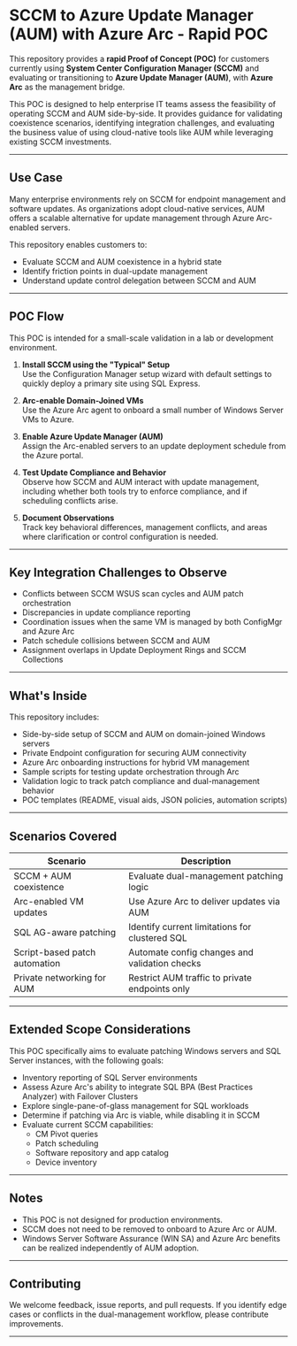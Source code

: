 # SCCM to Azure Update Manager (AUM) with Azure Arc - Rapid POC

This repository provides a **rapid Proof of Concept (POC)** for customers currently using **System Center Configuration Manager (SCCM)** and evaluating or transitioning to **Azure Update Manager (AUM)**, with **Azure Arc** as the management bridge.

This POC is designed to help enterprise IT teams assess the feasibility of operating SCCM and AUM side-by-side. It provides guidance for validating coexistence scenarios, identifying integration challenges, and evaluating the business value of using cloud-native tools like AUM while leveraging existing SCCM investments.

---

## Use Case

Many enterprise environments rely on SCCM for endpoint management and software updates. As organizations adopt cloud-native services, AUM offers a scalable alternative for update management through Azure Arc-enabled servers.

This repository enables customers to:

- Evaluate SCCM and AUM coexistence in a hybrid state
- Identify friction points in dual-update management
- Understand update control delegation between SCCM and AUM

---

## POC Flow

This POC is intended for a small-scale validation in a lab or development environment.

1. **Install SCCM using the "Typical" Setup**  
   Use the Configuration Manager setup wizard with default settings to quickly deploy a primary site using SQL Express.

2. **Arc-enable Domain-Joined VMs**  
   Use the Azure Arc agent to onboard a small number of Windows Server VMs to Azure.

3. **Enable Azure Update Manager (AUM)**  
   Assign the Arc-enabled servers to an update deployment schedule from the Azure portal.

4. **Test Update Compliance and Behavior**  
   Observe how SCCM and AUM interact with update management, including whether both tools try to enforce compliance, and if scheduling conflicts arise.

5. **Document Observations**  
   Track key behavioral differences, management conflicts, and areas where clarification or control configuration is needed.

---

## Key Integration Challenges to Observe

- Conflicts between SCCM WSUS scan cycles and AUM patch orchestration
- Discrepancies in update compliance reporting
- Coordination issues when the same VM is managed by both ConfigMgr and Azure Arc
- Patch schedule collisions between SCCM and AUM
- Assignment overlaps in Update Deployment Rings and SCCM Collections

---

## What's Inside

This repository includes:

- Side-by-side setup of SCCM and AUM on domain-joined Windows servers
- Private Endpoint configuration for securing AUM connectivity
- Azure Arc onboarding instructions for hybrid VM management
- Sample scripts for testing update orchestration through Arc
- Validation logic to track patch compliance and dual-management behavior
- POC templates (README, visual aids, JSON policies, automation scripts)

---

## Scenarios Covered

| Scenario                        | Description                                             |
|--------------------------------|---------------------------------------------------------|
| SCCM + AUM coexistence         | Evaluate dual-management patching logic                 |
| Arc-enabled VM updates         | Use Azure Arc to deliver updates via AUM                |
| SQL AG-aware patching          | Identify current limitations for clustered SQL          |
| Script-based patch automation  | Automate config changes and validation checks           |
| Private networking for AUM     | Restrict AUM traffic to private endpoints only          |

---

## Extended Scope Considerations

This POC specifically aims to evaluate patching Windows servers and SQL Server instances, with the following goals:

- Inventory reporting of SQL Server environments
- Assess Azure Arc's ability to integrate SQL BPA (Best Practices Analyzer) with Failover Clusters
- Explore single-pane-of-glass management for SQL workloads
- Determine if patching via Arc is viable, while disabling it in SCCM
- Evaluate current SCCM capabilities:
  - CM Pivot queries
  - Patch scheduling
  - Software repository and app catalog
  - Device inventory

---

## Notes

- This POC is not designed for production environments.
- SCCM does not need to be removed to onboard to Azure Arc or AUM.
- Windows Server Software Assurance (WIN SA) and Azure Arc benefits can be realized independently of AUM adoption.

---

## Contributing

We welcome feedback, issue reports, and pull requests. If you identify edge cases or conflicts in the dual-management workflow, please contribute improvements.

---

